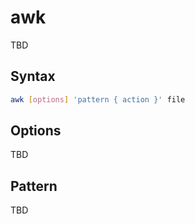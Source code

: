 # awk

TBD

## Syntax

```bash
awk [options] 'pattern { action }' file
```

## Options

TBD

## Pattern

TBD
